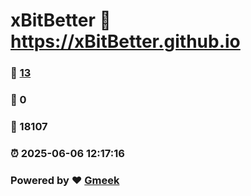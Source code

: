 # xBitBetter :link: https://xBitBetter.github.io 
### :page_facing_up: [13](https://xBitBetter.github.io/tag.html) 
### :speech_balloon: 0 
### :hibiscus: 18107 
### :alarm_clock: 2025-06-06 12:17:16 
### Powered by :heart: [Gmeek](https://github.com/Meekdai/Gmeek)
